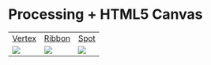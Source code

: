 Processing + HTML5 Canvas
====================

<table cellspacing="0" cellpadding="0" border="0" >
	<tr>
		<td><a href="http://labs.s2paganini.com/vertex" target="_blank">Vertex</a></td>
		<td><a href="http://labs.s2paganini.com/drawing" target="_blank">Ribbon</a></td>
		<td><a href="http://labs.s2paganini.com/spot" target="_blank">Spot</a></td>
	</tr>
	<tr>
		<td><a href="http://labs.s2paganini.com/vertex" target="_blank"><img src="https://github.com/silviopaganini/JavascriptStudy/raw/master/vertex/thumb.jpg"></a></td>
		<td><a href="http://labs.s2paganini.com/ribbon" target="_blank"><img src="https://github.com/silviopaganini/JavascriptStudy/raw/master/ribbon/thumb.jpg"></a></td>
		<td><a href="http://labs.s2paganini.com/ribbon" target="_blank"><img src="https://github.com/silviopaganini/JavascriptStudy/raw/master/spot/thumb.jpg"></a></td>
	</tr>
</table>